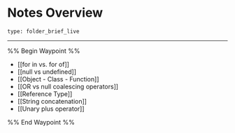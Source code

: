 # Notes Overview
 
```ccard
type: folder_brief_live
```
 
---

%% Begin Waypoint %%
- [[for in vs. for of]]
- [[null vs undefined]]
- [[Object - Class - Function]]
- [[OR vs null coalescing operators]]
- [[Reference Type]]
- [[String concatenation]]
- [[Unary plus operator]]

%% End Waypoint %%